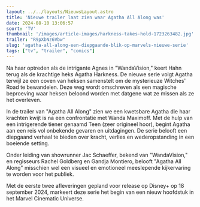 ```yaml
---
layout: ../../layouts/NieuwsLayout.astro
title: 'Nieuwe trailer laat zien waar Agatha All Along was'
date: 2024-08-10 13:06:57
soort: 'TV'
thumbnail: '/images/article-images/harkness-takes-hold-1723263482.jpg'
trailer: "R9pXbNz6Vbw"
slug: 'agatha-all-along-een-diepgaande-blik-op-marvels-nieuwe-serie'
tags: ["tv", "trailer", "comics"]
---
```


Na haar optreden als de intrigante Agnes in "WandaVision," keert Hahn terug als de krachtige heks Agatha Harkness. De nieuwe serie volgt Agatha terwijl ze een coven van heksen samenstelt om de mysterieuze Witches' Road te bewandelen. Deze weg wordt omschreven als een magische beproeving waar heksen beloond worden met datgene wat ze missen als ze het overleven.

In de trailer van "Agatha All Along" zien we een kwetsbare Agatha die haar krachten kwijt is na een confrontatie met Wanda Maximoff. Met de hulp van een intrigerende tiener genaamd Teen (zeer origineel hoor), begint Agatha aan een reis vol onbekende gevaren en uitdagingen. De serie belooft een diepgaand verhaal te bieden over kracht, verlies en wederopstanding in een boeiende setting.

Onder leiding van showrunner Jac Schaeffer, bekend van "WandaVision," en regisseurs Rachel Goldberg en Gandja Montiero, belooft "Agatha All Along" misschien wel een visueel en emotioneel meeslepende kijkervaring te worden voor het publiek.

Met de eerste twee afleveringen gepland voor release op Disney+ op 18 september 2024, markeert deze serie het begin van een nieuw hoofdstuk in het Marvel Cinematic Universe.
